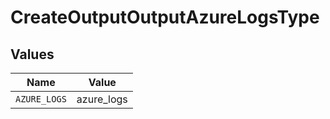 # CreateOutputOutputAzureLogsType


## Values

| Name         | Value        |
| ------------ | ------------ |
| `AZURE_LOGS` | azure_logs   |